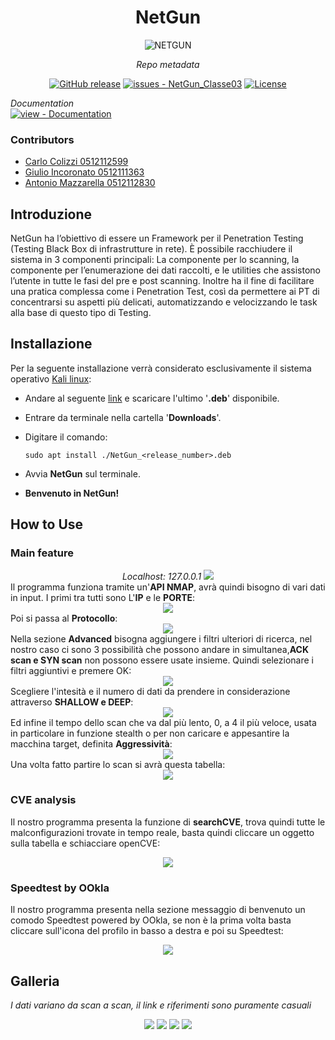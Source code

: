 <center>
  <h1><strong>NetGun</strong></h1>
</center>

<p align="center">
    <img src="https://cdn.discordapp.com/attachments/1051051902529437787/1077697212634636308/NetgunLogo13_Telefono.png"alt="NETGUN">
</p>

<center>
<i>Repo metadata</i>

  <a href="https://github.com/MyCr4ck/NetGun_Classe03/releases/"><img src="https://img.shields.io/github/release/MyCr4ck/NetGun_Classe03?include_prereleases=&sort=semver&color=blue" alt="GitHub release"></a>
  <a href="https://github.com/MyCr4ck/NetGun_Classe03/issues"><img src="https://img.shields.io/github/issues/MyCr4ck/NetGun_Classe03" alt="issues - NetGun_Classe03"></a>
  <a href="https://github.com/MyCr4ck/NetGun_Classe03/blob/main/LICENSE"><img src="https://img.shields.io/badge/License-GNU_GPLv3-purple" alt="License"></a>

</center>

<div align="center">
</div>
<i>Documentation</i>
  <div align="left">
  <a href="https://github.com/MyCr4ck/NetGun_Classe03/tree/main/Documentation" title="Go to project documentation"><img src="https://img.shields.io/badge/view-Documentation-blue?style=for-the-badge" alt="view - Documentation"></a>
</div>

### Contributors
- [Carlo   Colizzi    0512112599](https://github.com/MyCr4ck)
- [Giulio  Incoronato 0512111363](https://github.com/ShackWove)
- [Antonio Mazzarella 0512112830](https://github.com/InfiniteSephiroth)

## Introduzione
NetGun ha l’obiettivo di essere un Framework per il Penetration Testing (Testing Black Box di infrastrutture in rete). 
È possibile racchiudere il sistema in 3 componenti principali: La componente per lo scanning, la componente per l’enumerazione dei dati raccolti, e le utilities che assistono l’utente in tutte le fasi del pre e post scanning.
Inoltre ha il fine di facilitare una pratica complessa come i Penetration Test, così da permettere ai PT di concentrarsi su aspetti più delicati, automatizzando e velocizzando le task alla base di questo tipo di Testing.

## Installazione
Per la seguente installazione verrà considerato esclusivamente il sistema operativo [Kali linux](https://www.kali.org/):

- Andare al seguente [link](https://github.com/MyCr4ck/NetGun_Classe03/releases/) e scaricare l'ultimo '<strong>.deb</strong>' disponibile.

- Entrare da terminale nella cartella '<strong>Downloads</strong>'.

- Digitare il comando:

    ```shell
    sudo apt install ./NetGun_<release_number>.deb
    ```
- Avvia <strong>NetGun</strong> sul terminale.

- <strong>Benvenuto in NetGun!</strong>

## How to Use
### Main feature
<div>
  <div align="center">
  <i>Localhost: 127.0.0.1</i>
  <img src="https://cdn.discordapp.com/attachments/1051051902529437787/1077700432786358272/Immagine_2023-02-16_135725.png">
</div>
Il programma funziona tramite un'<strong>API NMAP</strong>, avrà quindi bisogno di vari dati in input.
I primi tra tutti sono L'<strong>IP</strong> e le <strong>PORTE</strong>:
<div>
  <div align="center">
  <img src="https://cdn.discordapp.com/attachments/1051051902529437787/1077701097428369478/Immagine_2023-02-16_135935.png">
</div>
Poi si passa al <strong>Protocollo</strong>:
<div>
  <div align="center">
  <img src="https://cdn.discordapp.com/attachments/1051051902529437787/1077701557904228352/Immagine_2023-02-16_135946.png">
</div>
Nella sezione <strong>Advanced</strong> bisogna aggiungere i filtri ulteriori di ricerca, nel nostro caso ci sono 3 possibilità che possono andare in simultanea,<strong>ACK scan e SYN scan</strong> non possono essere usate insieme.
Quindi selezionare i filtri aggiuntivi e premere OK:
<div>
  <div align="center">
  <img src="https://cdn.discordapp.com/attachments/1051051902529437787/1077702303034908712/Immagine_2023-02-16_140002.png">
</div>
Scegliere l'intesità e il numero di dati da prendere in considerazione attraverso <strong>SHALLOW e DEEP</strong>:
<div>
  <div align="center">
  <img src="https://cdn.discordapp.com/attachments/1051051902529437787/1077703822513811618/Immagine_2023-02-16_140012.png">
</div>
Ed infine il tempo dello scan che va dal più lento, 0, a 4 il più veloce, usata in particolare in funzione stealth o per non caricare e appesantire la macchina target, definita <strong>Aggressività</strong>:
<div>
  <div align="center">
  <img src="https://cdn.discordapp.com/attachments/1051051902529437787/1077704441064591400/Immagine_2023-02-16_140023.png">
</div>
Una volta fatto partire lo scan si avrà questa tabella:
<div>
  <div align="center">
  <img src="https://cdn.discordapp.com/attachments/1051051902529437787/1077704860113309777/ImmagineNetgun_6.png">
</div>

### CVE analysis
Il nostro programma presenta la funzione di <strong>searchCVE</strong>, trova quindi tutte le malconfigurazioni trovate in tempo reale, basta quindi cliccare un oggetto sulla tabella e schiacciare openCVE:
<div>
  <div align="center">
  <img src="https://cdn.discordapp.com/attachments/1051051902529437787/1077706089442844762/ImmagineNetgun_7.png">
</div>

### Speedtest by OOkla
Il nostro programma presenta nella sezione messaggio di benvenuto un comodo Speedtest powered by OOkla, se non è la prima volta basta cliccare sull'icona del profilo in basso a destra e poi su Speedtest:
<div>
  <div align="center">
  <img src="https://cdn.discordapp.com/attachments/1051051902529437787/1077707035849785455/image.png">
</div>

## Galleria
<i>I dati variano da scan a scan, il link e riferimenti sono puramente casuali</i>
<div>
  <div align="center">
  <img src="https://cdn.discordapp.com/attachments/1051051902529437787/1077630204933058671/ImmagineNetgun_1.png">
  <img src="https://cdn.discordapp.com/attachments/1051051902529437787/1077630204555579555/ImmagineNetgun_2.png">
  <img src="https://cdn.discordapp.com/attachments/1051051902529437787/1077630204199055370/ImmagineNetgun_4.png">
  <img src="https://cdn.discordapp.com/attachments/1051051902529437787/1077630203997720646/ImmagineNetgun_5.png">
</div>
